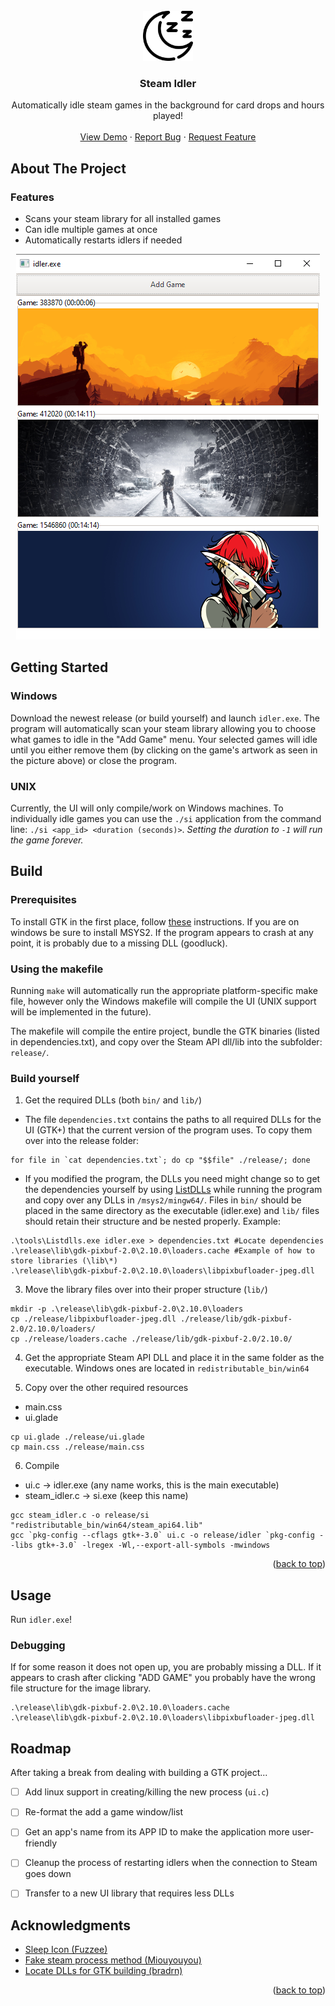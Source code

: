 <div id="top"></div>
<!--
*** Thanks for checking out the Best-README-Template. If you have a suggestion
*** that would make this better, please fork the repo and create a pull request
*** or simply open an issue with the tag "enhancement".
*** Don't forget to give the project a star!
*** Thanks again! Now go create something AMAZING! :D
-->



<!-- PROJECT SHIELDS -->
<!--
*** I'm using markdown "reference style" links for readability.
*** Reference links are enclosed in brackets [ ] instead of parentheses ( ).
*** See the bottom of this document for the declaration of the reference variables
*** for contributors-url, forks-url, etc. This is an optional, concise syntax you may use.
*** https://www.markdownguide.org/basic-syntax/#reference-style-links
-->



<!-- PROJECT LOGO -->
<br />
<div align="center">
  <a href="https://github.com/iPanja/steam-idler">
    <img src="images/moon.png" alt="Logo" width="80" height="80">
  </a>

<h3 align="center">Steam Idler</h3>

  <p align="center">
    Automatically idle steam games in the background for card drops and hours played!
    <br />
    <br />
    <a href="https://github.com/iPanja/steam-idler">View Demo</a>
    ·
    <a href="https://github.com/iPanja/steam-idler/issues">Report Bug</a>
    ·
    <a href="https://github.com/iPanja/steam-idler/issues">Request Feature</a>
  </p>
</div>



<!-- ABOUT THE PROJECT -->
## About The Project
### Features
* Scans your steam library for all installed games
* Can idle multiple games at once
* Automatically restarts idlers if needed
<div align="center">
    <img src="images/screencap2.png" alt="Screenshot of application">
</div>



<!-- GETTING STARTED -->
## Getting Started

### Windows
Download the newest release (or build yourself) and launch `idler.exe`. The program will automatically scan your steam library allowing you to choose what games to idle in the "Add Game" menu. Your selected games will idle until you either remove them (by clicking on the game's artwork as seen in the picture above) or close the program.

### UNIX

Currently, the UI will only compile/work on Windows machines. To individually idle games you can use the `./si` application from the command line: `./si <app_id> <duration (seconds)>`. _Setting the duration to `-1` will run the game forever._


## Build
### Prerequisites

To install GTK in the first place, follow [these](https://www.gtk.org/docs/installations/windows) instructions. If you are on windows be sure to install MSYS2. If the program appears to crash at any point, it is probably due to a missing DLL (goodluck).

### Using the makefile

Running `make` will automatically run the appropriate platform-specific make file, however only the Windows makefile will compile the UI (UNIX support will be implemented in the future).

The makefile will compile the entire project, bundle the GTK binaries (listed in dependencies.txt), and copy over the Steam API dll/lib into the subfolder: `release/`.

### Build yourself
1. Get the required DLLs (both `bin/` and `lib/`)
* The file `dependencies.txt` contains the paths to all required DLLs for the UI (GTK+) that the current version of the program uses. To copy them over into the release folder:
```
for file in `cat dependencies.txt`; do cp "$$file" ./release/; done
```
* If you modified the program, the DLLs you need might change so to get the dependencies yourself by using [ListDLLs](https://docs.microsoft.com/en-us/sysinternals/downloads/listdlls) while running the program and copy over any DLLs in `/msys2/mingw64/`. Files in `bin/` should be placed in the same directory as the executable (idler.exe) and `lib/` files should retain their structure and be nested properly. Example:
```
.\tools\Listdlls.exe idler.exe > dependencies.txt #Locate dependencies
.\release\lib\gdk-pixbuf-2.0\2.10.0\loaders.cache #Example of how to store libraries (\lib\*)
.\release\lib\gdk-pixbuf-2.0\2.10.0\loaders\libpixbufloader-jpeg.dll
```

3. Move the library files over into their proper structure (`lib/`)
```
mkdir -p .\release\lib\gdk-pixbuf-2.0\2.10.0\loaders
cp ./release/libpixbufloader-jpeg.dll ./release/lib/gdk-pixbuf-2.0/2.10.0/loaders/
cp ./release/loaders.cache ./release/lib/gdk-pixbuf-2.0/2.10.0/
```
4. Get the appropriate Steam API DLL and place it in the same folder as the executable. Windows ones are located in `redistributable_bin/win64`

5. Copy over the other required resources
* main.css
* ui.glade
```
cp ui.glade ./release/ui.glade
cp main.css ./release/main.css
```
6. Compile
* ui.c -> idler.exe (any name works, this is the main executable)
* steam_idler.c -> si.exe (keep this name)
```
gcc steam_idler.c -o release/si "redistributable_bin/win64/steam_api64.lib"
gcc `pkg-config --cflags gtk+-3.0` ui.c -o release/idler `pkg-config --libs gtk+-3.0` -lregex -Wl,--export-all-symbols -mwindows
```

<p align="right">(<a href="#top">back to top</a>)</p>



<!-- USAGE EXAMPLES -->
## Usage

Run `idler.exe`!


### Debugging
If for some reason it does not open up, you are probably missing a DLL. If it appears to crash after clicking "ADD GAME" you probably have the wrong file structure for the image library.
```
.\release\lib\gdk-pixbuf-2.0\2.10.0\loaders.cache
.\release\lib\gdk-pixbuf-2.0\2.10.0\loaders\libpixbufloader-jpeg.dll
```



<!-- ROADMAP -->
## Roadmap
After taking a break from dealing with building a GTK project...
- [ ] Add linux support in creating/killing the new process (`ui.c`)
- [ ] Re-format the add a game window/list
- [ ] Get an app's name from its APP ID to make the application more user-friendly
- [ ] Cleanup the process of restarting idlers when the connection to Steam goes down
- [ ] Transfer to a new UI library that requires less DLLs



<!-- ACKNOWLEDGMENTS -->
## Acknowledgments
* [Sleep Icon (Fuzzee)](https://www.flaticon.com/free-icons/sleep)
* [Fake steam process method (Miouyouyou)](https://gist.github.com/Miouyouyou/2543eb6fb66d7682c85b42f1b4c4d381#file-steam-idler-c)
* [Locate DLLs for GTK building (bradrn)](https://stackoverflow.com/questions/49092784/how-to-distribute-a-gtk-application-on-windows)

<p align="right">(<a href="#top">back to top</a>)</p>



<!-- MARKDOWN LINKS & IMAGES -->
<!-- https://www.markdownguide.org/basic-syntax/#reference-style-links -->
[contributors-shield]: https://img.shields.io/github/contributors/iPanja/steam-idler.svg?style=for-the-badge
[contributors-url]: https://github.com/iPanja/steam-idler/graphs/contributors
[forks-shield]: https://img.shields.io/github/forks/iPanja/steam-idler.svg?style=for-the-badge
[forks-url]: https://github.com/iPanja/steam-idler/network/members
[stars-shield]: https://img.shields.io/github/stars/iPanja/steam-idler.svg?style=for-the-badge
[stars-url]: https://github.com/iPanja/steam-idler/stargazers
[issues-shield]: https://img.shields.io/github/issues/iPanja/steam-idler.svg?style=for-the-badge
[issues-url]: https://github.com/iPanja/steam-idler/issues
[license-shield]: https://img.shields.io/github/license/iPanja/steam-idler.svg?style=for-the-badge
[license-url]: https://github.com/iPanja/steam-idler/blob/master/LICENSE.txt
[linkedin-shield]: https://img.shields.io/badge/-LinkedIn-black.svg?style=for-the-badge&logo=linkedin&colorB=555
[linkedin-url]: https://linkedin.com/in/linkedin_username
[product-screenshot]: screencap.png
